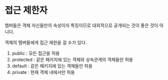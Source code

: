 # 접근 제한자

멤버들은 객체 자신들만의 속성이자 특징이므로 대외적으로 공개되는 것이 좋은 것이 아니다.

객체의 멤버들에게 접근 제한을 걸 수가 있다.

1. public : 모든 접근을 허용
2. protected : 같은 패키지에 있는 객체와 상속관계의 객체들만 허용
3. default : 같은 패키지에 있는 객체들만 허용
4. private : 현재 객체 내에서만 허용